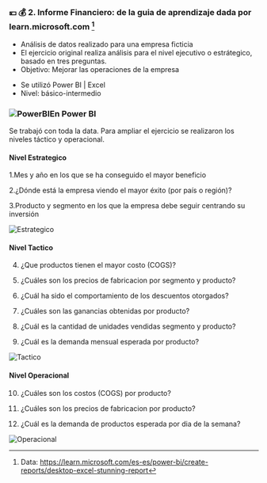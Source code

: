 ### 💴 💰 2. Informe Financiero: de la guia de aprendizaje dada por learn.microsoft.com [^1] 

+ Análisis de datos realizado para una empresa ficticia 
+ El ejercicio original realiza análisis para el nivel ejecutivo o estrátegico, basado en tres preguntas. 
+ Objetivo: Mejorar las operaciones de la empresa


- Se utilizó  Power BI |  Excel  
- Nivel: básico-intermedio


### ![PowerBI](https://user-images.githubusercontent.com/82233779/203394674-b71bd963-8ebe-412a-9b26-dae6af54bf1d.PNG)En Power BI

Se trabajó con toda la data. Para ampliar el ejercicio se realizaron los niveles táctico y operacional.

#### Nivel Estrategico 
 1.Mes y año en los que se ha conseguido el mayor beneficio
  
 2.¿Dónde está la empresa viendo el mayor éxito (por país o región)?
 
 3.Producto y segmento en los que la empresa debe seguir centrando su inversión
 
![Estrategico](https://user-images.githubusercontent.com/82233779/204106381-63697113-f8ac-4f8b-a637-974c9381c7db.PNG)


#### Nivel Tactico
 4. ¿Que productos tienen el mayor costo (COGS)?
  
 5. ¿Cuáles son los precios de fabricacion por segmento y producto?

 6. ¿Cuál ha sido el comportamiento de los descuentos otorgados?

 7. ¿Cuáles son las ganancias obtenidas por producto?

 8. ¿Cuál es la cantidad de unidades vendidas segmento y producto?
  
 9. ¿Cuál es la demanda mensual esperada por producto?
  
  ![Tactico](https://user-images.githubusercontent.com/82233779/204106397-58f0378c-0d3e-46c9-8baa-f032eb9a82b4.PNG)


#### Nivel Operacional

10. ¿Cuáles son los costos (COGS) por producto?
 
11. ¿Cuáles son los precios de fabricacion por producto?
 
12. ¿Cuál es la demanda de productos esperada por dia de la semana?
 
![Operacional](https://user-images.githubusercontent.com/82233779/204106399-b471d698-d9d7-4fc0-825f-3f0e4d2c01a4.PNG)




[^1]: Data: https://learn.microsoft.com/es-es/power-bi/create-reports/desktop-excel-stunning-report
